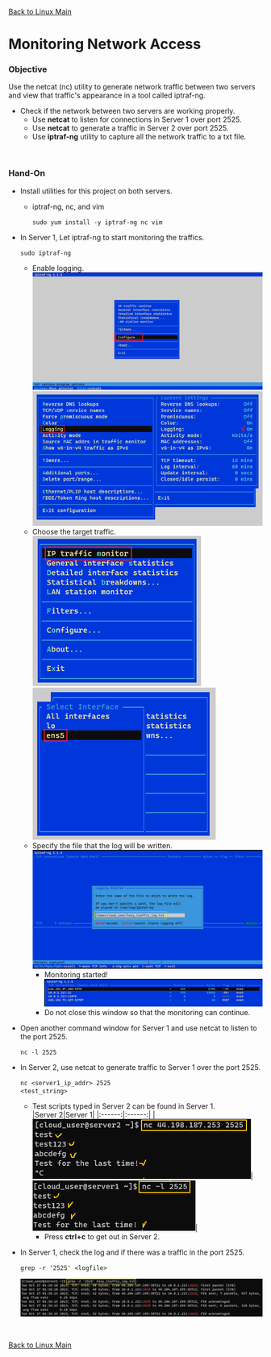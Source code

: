 [Back to Linux Main](../main.md)

# Monitoring Network Access

### Objective
Use the netcat (nc) utility to generate network traffic between two servers and view that traffic's appearance in a tool called iptraf-ng.

* Check if the network between two servers are working properly.
  * Use **netcat** to listen for connections in Server 1 over port 2525.
  * Use **netcat** to generate a traffic in Server 2 over port 2525.
  * Use **iptraf-ng** utility to capture all the network traffic to a txt file.

<br>

### Hand-On
* Install utilities for this project on both servers.
  * iptraf-ng, nc, and vim
    ```
    sudo yum install -y iptraf-ng nc vim
    ```

* In Server 1, Let iptraf-ng to start monitoring the traffics.
  ```
  sudo iptraf-ng
  ```
  * Enable logging.   
    ![](images/001.png)   
    ![](images/002.png)   
  * Choose the target traffic.   
    ![](images/003.png)   
    ![](images/004.png)   
  * Specify the file that the log will be written.  
    ![](images/005.png)    
    * Monitoring started!   
      ![](images/006.png)    
    * Do not close this window so that the monitoring can continue.


* Open another command window for Server 1 and use netcat to listen to the port 2525.   
  ```
  nc -l 2525
  ```

* In Server 2, use netcat to generate traffic to Server 1 over the port 2525.   
  ```
  nc <server1_ip_addr> 2525
  <test_string>
  ```   
  * Test scripts typed in Server 2 can be found in Server 1.     
    |Server 2|Server 1|
    |:------:|:------:|
    |![](images/007.png)|![](images/008.png)|
    * Press **ctrl+c** to get out in Server 2.

* In Server 1, check the log and if there was a traffic in the port 2525.   
  ```
  grep -r '2525' <logfile>
  ```
  ![](images/009.png)

<br>

[Back to Linux Main](../main.md)